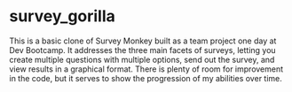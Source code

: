 survey_gorilla
==============

This is a basic clone of Survey Monkey built as a team project one day at Dev Bootcamp. It addresses the three main facets of surveys, letting you create multiple questions with multiple options, send out the survey, and view results in a graphical format. There is plenty of room for improvement in the code, but it serves to show the progression of my abilities over time.

